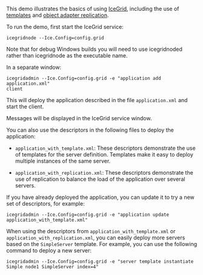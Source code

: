 This demo illustrates the basics of using [IceGrid][1], including the use of
[templates][2] and [object adapter replication][3].

To run the demo, first start the IceGrid service:

```
icegridnode --Ice.Config=config.grid
```

Note that for debug Windows builds you will need to use icegridnoded
rather than icegridnode as the executable name.

In a separate window:

```
icegridadmin --Ice.Config=config.grid -e "application add application.xml"
client
```

This will deploy the application described in the file
`application.xml` and start the client.

Messages will be displayed in the IceGrid service window.

You can also use the descriptors in the following files to deploy
the application:

- `application_with_template.xml`: These descriptors demonstrate the use
  of templates for the server definition. Templates make it easy to
  deploy multiple instances of the same server.

- `application_with_replication.xml`: These descriptors demonstrate the
  use of replication to balance the load of the application over
  several servers.

If you have already deployed the application, you can update it to try
a new set of descriptors, for example:

```
icegridadmin --Ice.Config=config.grid -e "application update application_with_template.xml"
```

When using the descriptors from `application_with_template.xml` or
`application_with_replication.xml`, you can easily deploy more servers
based on the `SimpleServer` template. For example, you can use the
following command to deploy a new server:

```
icegridadmin --Ice.Config=config.grid -e "server template instantiate Simple node1 SimpleServer index=4"
```

[1]: https://doc.zeroc.com/display/Ice37/IceGrid
[2]: https://doc.zeroc.com/display/Ice37/IceGrid+Templates
[3]: https://doc.zeroc.com/display/Ice37/Object+Adapter+Replication
